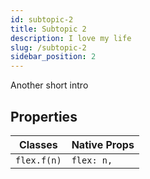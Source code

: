 ```yaml
---
id: subtopic-2
title: Subtopic 2
description: I love my life
slug: /subtopic-2
sidebar_position: 2
---
```


Another short intro

## Properties

| Classes           | Native Props                     |
|-------------------|----------------------------------|
| `flex.f(n)`       | `flex: n,`                       |
